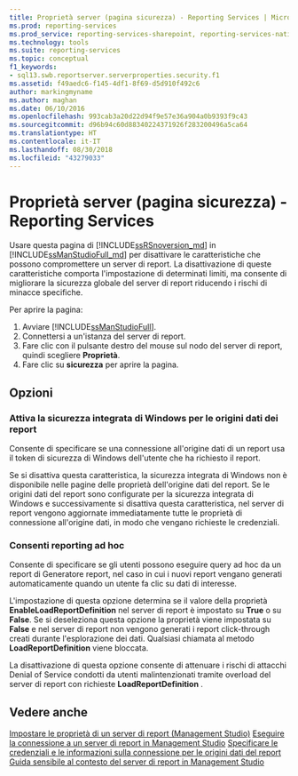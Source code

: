 ```yaml
---
title: Proprietà server (pagina sicurezza) - Reporting Services | Microsoft Docs
ms.prod: reporting-services
ms.prod_service: reporting-services-sharepoint, reporting-services-native
ms.technology: tools
ms.suite: reporting-services
ms.topic: conceptual
f1_keywords:
- sql13.swb.reportserver.serverproperties.security.f1
ms.assetid: f49aedc6-f145-4df1-8f69-d5d910f492c6
author: markingmyname
ms.author: maghan
ms.date: 06/10/2016
ms.openlocfilehash: 993cab3a20d22d94f9e57e36a904a0b9393f9c43
ms.sourcegitcommit: d96b94c60d88340224371926f283200496a5ca64
ms.translationtype: HT
ms.contentlocale: it-IT
ms.lasthandoff: 08/30/2018
ms.locfileid: "43279033"
---
```

# <a name="server-properties-security-page---reporting-services"></a>Proprietà server (pagina sicurezza) - Reporting Services

  Usare questa pagina di [!INCLUDE[ssRSnoversion_md](../../includes/ssrsnoversion-md.md)] in [!INCLUDE[ssManStudioFull_md](../../includes/ssmanstudiofull-md.md)] per disattivare le caratteristiche che possono compromettere un server di report. La disattivazione di queste caratteristiche comporta l'impostazione di determinati limiti, ma consente di migliorare la sicurezza globale del server di report riducendo i rischi di minacce specifiche.  
  
 Per aprire la pagina:
 1) Avviare [!INCLUDE[ssManStudioFull](../../includes/ssmanstudiofull-md.md)].
 2) Connettersi a un'istanza del server di report.
 3) Fare clic con il pulsante destro del mouse sul nodo del server di report, quindi scegliere **Proprietà**.
 4) Fare clic su **sicurezza** per aprire la pagina.  
  
## <a name="options"></a>Opzioni

### <a name="enable-windows-integrated-security-for-report-data-sources"></a>Attiva la sicurezza integrata di Windows per le origini dati dei report

 Consente di specificare se una connessione all'origine dati di un report usa il token di sicurezza di Windows dell'utente che ha richiesto il report.  
  
 Se si disattiva questa caratteristica, la sicurezza integrata di Windows non è disponibile nelle pagine delle proprietà dell'origine dati del report. Se le origini dati del report sono configurate per la sicurezza integrata di Windows e successivamente si disattiva questa caratteristica, nel server di report vengono aggiornate immediatamente tutte le proprietà di connessione all'origine dati, in modo che vengano richieste le credenziali.  
  
### <a name="enable-ad-hoc-reporting"></a>Consenti reporting ad hoc

 Consente di specificare se gli utenti possono eseguire query ad hoc da un report di Generatore report, nel caso in cui i nuovi report vengano generati automaticamente quando un utente fa clic su dati di interesse.  
  
 L'impostazione di questa opzione determina se il valore della proprietà **EnableLoadReportDefinition** nel server di report è impostato su **True** o su **False**. Se si deseleziona questa opzione la proprietà viene impostata su **False** e nel server di report non vengono generati i report click-through creati durante l'esplorazione dei dati. Qualsiasi chiamata al metodo **LoadReportDefinition** viene bloccata.  
  
 La disattivazione di questa opzione consente di attenuare i rischi di attacchi Denial of Service condotti da utenti malintenzionati tramite overload del server di report con richieste **LoadReportDefinition** .  
  
## <a name="see-also"></a>Vedere anche

 [Impostare le proprietà di un server di report &#40;Management Studio&#41;](../../reporting-services/tools/set-report-server-properties-management-studio.md) [Eseguire la connessione a un server di report in Management Studio](../../reporting-services/tools/connect-to-a-report-server-in-management-studio.md) [Specificare le credenziali e le informazioni sulla connessione per le origini dati del report](../../reporting-services/report-data/specify-credential-and-connection-information-for-report-data-sources.md) [Guida sensibile al contesto del server di report in Management Studio](../../reporting-services/tools/report-server-in-management-studio-f1-help.md)
